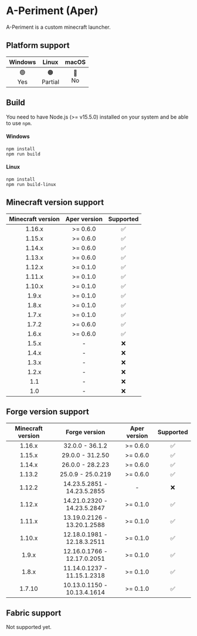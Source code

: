 # A-Periment (Aper)
A-Periment is a custom minecraft launcher.

## Platform support

| Windows     | Linux          | macOS      |
| :---------: | :------------: | :--------: |
| 🟢<br> Yes  | 🟠<br> Partial | 🔴<br> No |

## Build
You need to have Node.js (>= v15.5.0) installed on your system and be able to use `npm`.

#### Windows
```
npm install
npm run build
```

#### Linux
```
npm install
npm run build-linux
```

## Minecraft version support

| Minecraft version | Aper version | Supported |
| :---------------: | :----------: | :-------: |
| 1.16.x            | >= 0.6.0     | ✅        |
| 1.15.x            | >= 0.6.0     | ✅        |
| 1.14.x            | >= 0.6.0     | ✅        |
| 1.13.x            | >= 0.6.0     | ✅        |
| 1.12.x            | >= 0.1.0     | ✅        |
| 1.11.x            | >= 0.1.0     | ✅        |
| 1.10.x            | >= 0.1.0     | ✅        |
| 1.9.x             | >= 0.1.0     | ✅        |
| 1.8.x             | >= 0.1.0     | ✅        |
| 1.7.x             | >= 0.1.0     | ✅        |
| 1.7.2             | >= 0.6.0     | ✅        |
| 1.6.x             | >= 0.6.0     | ✅        |
| 1.5.x             | -            | ❌        |
| 1.4.x             | -            | ❌        |
| 1.3.x             | -            | ❌        |
| 1.2.x             | -            | ❌        |
| 1.1               | -            | ❌        |
| 1.0               | -            | ❌        |

## Forge version support

| Minecraft version | Forge version               | Aper version | Supported |
| :---------------: | :-------------------------: | :----------: | :-------: |
| 1.16.x            | 32.0.0 - 36.1.2             | >= 0.6.0     | ✅        |
| 1.15.x            | 29.0.0 - 31.2.50            | >= 0.6.0     | ✅        |
| 1.14.x            | 26.0.0 - 28.2.23            | >= 0.6.0     | ✅        |
| 1.13.2            | 25.0.9 - 25.0.219           | >= 0.6.0     | ✅        |
| 1.12.2            | 14.23.5.2851 - 14.23.5.2855 | -            | ❌        |
| 1.12.x            | 14.21.0.2320 - 14.23.5.2847 | >= 0.1.0     | ✅        |
| 1.11.x            | 13.19.0.2126 - 13.20.1.2588 | >= 0.1.0     | ✅        |
| 1.10.x            | 12.18.0.1981 - 12.18.3.2511 | >= 0.1.0     | ✅        |
| 1.9.x             | 12.16.0.1766 - 12.17.0.2051 | >= 0.1.0     | ✅        |
| 1.8.x             | 11.14.0.1237 - 11.15.1.2318 | >= 0.1.0     | ✅        |
| 1.7.10            | 10.13.0.1150 - 10.13.4.1614 | >= 0.1.0     | ✅        |

## Fabric support

Not supported yet.
